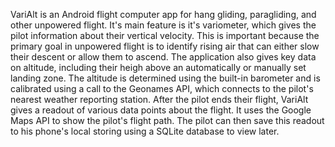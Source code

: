 VariAlt is an Android flight computer app for hang gliding, paragliding, and other unpowered flight.  It's main feature is it's variometer, which gives the pilot information about their vertical velocity.  This is important because the primary goal in unpowered flight is to identify rising air that can either slow their descent or allow them to ascend.
The application also gives key data on altitude, including their heigh above an automatically or manually set landing zone.  The altitude is determined using the built-in barometer and is calibrated using a call to the Geonames API, which connects to the pilot's nearest weather reporting station.
After the pilot ends their flight, VariAlt gives a readout of various data points about the flight.  It uses the Google Maps API to show the pilot's flight path.  The pilot can then save this readout to his phone's local storing using a SQLite database to view later. 
